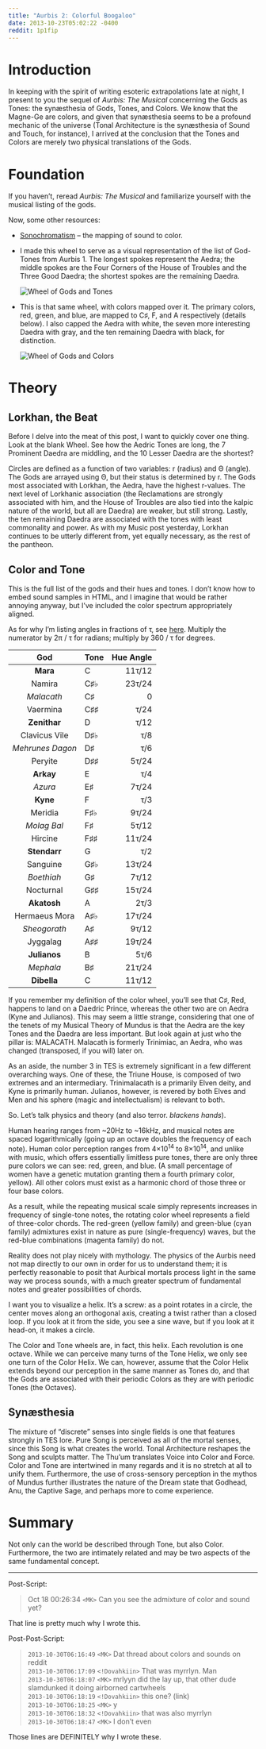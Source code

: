 ```yaml
---
title: "Aurbis 2: Colorful Boogaloo"
date: 2013-10-23T05:02:22 -0400
reddit: 1p1fip
---
```


# Introduction

In keeping with the spirit of writing esoteric extrapolations late at night, I
present to you the sequel of *Aurbis: The Musical* concerning the Gods as Tones:
the synæsthesia of Gods, Tones, and Colors. We know that the Magne-Ge are
colors, and given that synæsthesia seems to be a profound mechanic of the
universe (Tonal Architecture is the synæsthesia of Sound and Touch, for
instance), I arrived at the conclusion that the Tones and Colors are merely two
physical translations of the Gods.

# Foundation

If you haven’t, reread *Aurbis: The Musical* and familiarize yourself with the
musical listing of the gods.

Now, some other resources:

- [Sonochromatism][sonochrome] – the mapping of sound to color.

- I made this wheel to serve as a visual representation of the list of God-Tones
from Aurbis 1. The longest spokes represent the Aedra; the middle spokes are the
Four Corners of the House of Troubles and the Three Good Daedra; the shortest
spokes are the remaining Daedra.

    ![Wheel of Gods and Tones][wheel-tones]

- This is that same wheel, with colors mapped over it. The primary colors, red,
green, and blue, are mapped to C♯, F, and A respectively (details below). I also
capped the Aedra with white, the seven more interesting Daedra with gray, and
the ten remaining Daedra with black, for distinction.

    ![Wheel of Gods and Colors][wheel-color]

# Theory

## Lorkhan, the Beat

Before I delve into the meat of this post, I want to quickly cover one thing.
Look at the blank Wheel. See how the Aedric Tones are long, the 7 Prominent
Daedra are middling, and the 10 Lesser Daedra are the shortest?

Circles are defined as a function of two variables: r (radius) and Θ (angle).
The Gods are arrayed using Θ, but their status is determined by r. The Gods most
associated with Lorkhan, the Aedra, have the highest r-values. The next level of
Lorkhanic association (the Reclamations are strongly associated with him, and
the House of Troubles are also tied into the kalpic nature of the world, but all
are Daedra) are weaker, but still strong. Lastly, the ten remaining Daedra are
associated with the tones with least commonality and power. As with my Music
post yesterday, Lorkhan continues to be utterly different from, yet equally
necessary, as the rest of the pantheon.

## Color and Tone

This is the full list of the gods and their hues and tones. I don’t know how to
embed sound samples in HTML, and I imagine that would be rather annoying anyway,
but I’ve included the color spectrum appropriately aligned.

As for why I’m listing angles in fractions of τ, see [here][tau]. Multiply the
numerator by 2π / τ for radians; multiply by 360 / τ for degrees.

| God            | Tone | Hue Angle |
|:--------------:|:-----|----------:|
|**Mara**        |C     |11τ/12     |
|Namira          |C♯♭   |23τ/24     |
|*Malacath*      |C♯    | 0         |
|Vaermina        |C♯♯   |  τ/24     |
|**Zenithar**    |D     |  τ/12     |
|Clavicus Vile   |D♯♭   |  τ/8      |
|*Mehrunes Dagon*|D♯    |  τ/6      |
|Peryite         |D♯♯   | 5τ/24     |
|**Arkay**       |E     |  τ/4      |
|*Azura*         |E♯    | 7τ/24     |
|**Kyne**        |F     |  τ/3      |
|Meridia         |F♯♭   | 9τ/24     |
|*Molag Bal*     |F♯    | 5τ/12     |
|Hircine         |F♯♯   |11τ/24     |
|**Stendarr**    |G     |  τ/2      |
|Sanguine        |G♯♭   |13τ/24     |
|*Boethiah*      |G♯    | 7τ/12     |
|Nocturnal       |G♯♯   |15τ/24     |
|**Akatosh**     |A     | 2τ/3      |
|Hermaeus Mora   |A♯♭   |17τ/24     |
|*Sheogorath*    |A♯    | 9τ/12     |
|Jyggalag        |A♯♯   |19τ/24     |
|**Julianos**    |B     | 5τ/6      |
|*Mephala*       |B♯    |21τ/24     |
|**Dibella**     |C     |11τ/12     |

If you remember my definition of the color wheel, you’ll see that C♯, Red,
happens to land on a Daedric Prince, whereas the other two are on Aedra (Kyne
and Julianos). This may seem a little strange, considering that one of the
tenets of my Musical Theory of Mundus is that the Aedra are the key Tones and
the Daedra are less important. But look again at just who the pillar is:
MALACATH. Malacath is formerly Trinimiac, an Aedra, who was changed (transposed,
if you will) later on.

As an aside, the number 3 in TES is extremely significant in a few different
overarching ways. One of these, the Triune House, is composed of two extremes
and an intermediary. Trinimalacath is a primarily Elven deity, and Kyne is
primarily human. Julianos, however, is revered by both Elves and Men and his
sphere (magic and intellectualism) is relevant to both.

So. Let’s talk physics and theory (and also terror. *blackens hands*).

Human hearing ranges from ~20Hz to ~16kHz, and musical notes are spaced
logarithmically (going up an octave doubles the frequency of each note). Human
color perception ranges from 4×10<sup>14</sup> to 8×10<sup>14</sup>, and unlike
with music, which offers essentially limitless pure tones, there are only three
pure colors we can see: red, green, and blue. (A small percentage of women have
a genetic mutation granting them a fourth primary color, yellow). All other
colors must exist as a harmonic chord of those three or four base colors.

As a result, while the repeating musical scale simply represents increases in
frequency of single-tone notes, the rotating color wheel represents a field of
three-color chords. The red-green (yellow family) and green-blue (cyan family)
admixtures exist in nature as pure (single-frequency) waves, but the red-blue
combinations (magenta family) do not.

Reality does not play nicely with mythology. The physics of the Aurbis need not
map directly to our own in order for us to understand them; it is perfectly
reasonable to posit that Aurbical mortals process light in the same way we
process sounds, with a much greater spectrum of fundamental notes and greater
possibilities of chords.

I want you to visualize a helix. It’s a screw: as a point rotates in a
circle, the center moves along an orthogonal axis, creating a twist rather than
a closed loop. If you look at it from the side, you see a sine wave, but if you
look at it head-on, it makes a circle.

The Color and Tone wheels are, in fact, this helix. Each revolution is one
octave. While we can perceive many turns of the Tone Helix, we only see one turn
of the Color Helix. We can, however, assume that the Color Helix extends beyond
our perception in the same manner as Tones do, and that the Gods are associated
with their periodic Colors as they are with periodic Tones (the Octaves).

## Synæsthesia

The mixture of “discrete” senses into single fields is one that features
strongly in TES lore. Pure Song is perceived as all of the mortal senses, since
this Song is what creates the world. Tonal Architecture reshapes the Song and
sculpts matter. The Thu’um translates Voice into Color and Force. Color and Tone
are intertwined in many regards and it is no stretch at all to unify them.
Furthermore, the use of cross-sensory perception in the mythos of Mundus further
illustrates the nature of the Dream state that Godhead, Anu, the Captive Sage,
and perhaps more to come experience.

# Summary

Not only can the world be described through Tone, but also Color. Furthermore,
the two are intimately related and may be two aspects of the same fundamental
concept.

____

Post-Script:

>Oct 18 00:26:34 `<MK>` Can you see the admixture of color and sound yet?

That line is pretty much why I wrote this.

Post-Post-Script:

>`2013-10-30T06:16:49` `<MK>` Dat thread about colors and sounds on
reddit<br />
>`2013-10-30T06:17:09` `<!Dovahkiin>` That was myrrlyn. Man<br />
>`2013-10-30T06:18:07` `<MK>` mrlyyn did the lay up, that other dude
slamdunked it doing airborned cartwheels<br />
>`2013-10-30T06:18:19` `<!Dovahkiin>` this one? (link)<br />
>`2013-10-30T06:18:25` `<MK>` y<br />
>`2013-10-30T06:18:32` `<!Dovahkiin>` that was also myrrlyn<br />
>`2013-10-30T06:18:47` `<MK>` I don’t even<br />

Those lines are DEFINITELY why I wrote these.

[sonochrome]: https://en.wikipedia.org/wiki/Sonochromatism
[tau]: https://tauday.com/tau-manifesto
[wheel-tones]: http://i.imgur.com/VMvZOfr.png
[wheel-color]: http://i.imgur.com/fU7WPjq.png
